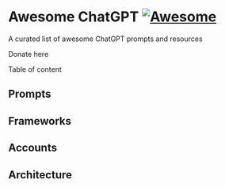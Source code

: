 # Awesome ChatGPT [![Awesome](https://cdn.rawgit.com/sindresorhus/awesome/d7305f38d29fed78fa85652e3a63e154dd8e8829/media/badge.svg)](https://github.com/sindresorhus/awesome)

A curated list of awesome ChatGPT prompts and resources

Donate here

Table of content

## Prompts

## Frameworks

## Accounts

## Architecture
